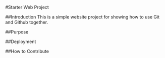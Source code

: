 #Starter Web Project

##Introduction
This is a simple website project for showing how to use Git and Github together.

##Purpose

##Deployment

##How to Contribute
